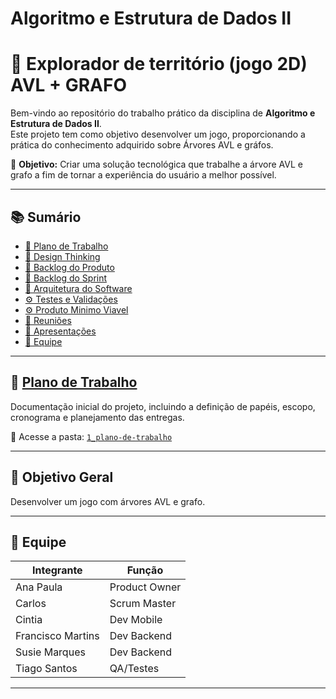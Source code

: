 # Algoritmo e Estrutura de Dados II

# 🧩 Explorador de território (jogo 2D) AVL + GRAFO
Bem-vindo ao repositório do trabalho prático da disciplina de **Algoritmo e Estrutura de Dados II**.  
Este projeto tem como objetivo desenvolver um jogo, proporcionando a prática do conhecimento adquirido sobre Árvores AVL e gráfos.  

🎯 **Objetivo:** Criar uma solução tecnológica que trabalhe a árvore AVL e grafo a fim de tornar a experiência do usuário a melhor possível.

---

## 📚 Sumário

- [📌 Plano de Trabalho](#-plano-de-trabalho)
- [🧩 Design Thinking](#-design-thinking)
- [📝 Backlog do Produto](#-backlog-do-produto)
- [📆 Backlog do Sprint](#-backlog-do-sprint)
- [🧱 Arquitetura do Software](#-arquitetura-do-software)
- [⚙️ Testes e Validações](#️-testes-e-validações)
- [⚙️ Produto Minimo Viavel](#️-produto-minimo-viavel)
- [🧾 Reuniões ](#-reuniões)
- [🎥 Apresentações](#-apresentações)
- [👥 Equipe](#-equipe)

---

## 📌 [Plano de Trabalho](1_plano-de-trabalho)

Documentação inicial do projeto, incluindo a definição de papéis, escopo, cronograma e planejamento das entregas.

📁 Acesse a pasta: [`1_plano-de-trabalho`](1_plano-de-trabalho)
 
---

## 🎯 Objetivo Geral
Desenvolver um jogo com árvores AVL e grafo.

---

## 👥 Equipe

| Integrante       | Função           |
|------------------|------------------|
| Ana Paula        | Product Owner    |
| Carlos           | Scrum Master     |
| Cintia           | Dev Mobile       |
| Francisco Martins| Dev Backend      |
| Susie Marques    | Dev Backend      |
| Tiago Santos     | QA/Testes        |
---
